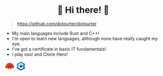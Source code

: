 <h1 align="center"> 🐾 Hi there! 👋 </h1>

> https://github.com/dotqurter/dotqurter

- My main languages include Rust and C++!
- I'm open to learn new languages, although none have really caught my eye.
- I've got a certificate in basic IT fundamentals!
- I play osu! and Clone Hero!

<img align="center" src="rust.png" width=32>
<img align="center" src="cpp.png" width=32>

